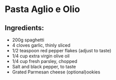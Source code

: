# Pasta Aglio e Olio

## Ingredients:
- 200g spaghetti
- 4 cloves garlic, thinly sliced
- 1/2 teaspoon red pepper flakes (adjust to taste)
- 1/4 cup extra virgin olive oil
- 1/4 cup fresh parsley, chopped
- Salt and black pepper, to taste
- Grated Parmesan cheese (optional)ookies 
